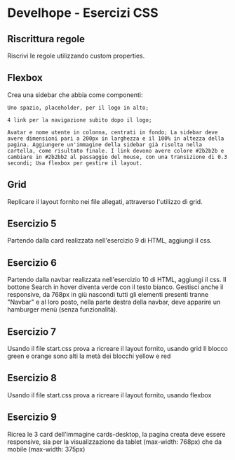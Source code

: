 # Develhope - Esercizi CSS

## Riscrittura regole

Riscrivi le regole utilizzando custom properties.

## Flexbox

Crea una sidebar che abbia come componenti:

    Uno spazio, placeholder, per il logo in alto;

    4 link per la navigazione subito dopo il logo;
    
    Avatar e nome utente in colonna, centrati in fondo; La sidebar deve avere dimensioni pari a 200px in larghezza e il 100% in altezza della pagina. Aggiungere un'immagine della sidebar già risolta nella cartella, come risultato finale. I link devono avere colore #2b2b2b e cambiare in #2b2bb2 al passaggio del mouse, con una transizione di 0.3 secondi; Usa flexbox per gestire il layout.

## Grid

Replicare il layout fornito nei file allegati, attraverso l'utilizzo di grid.

## Esercizio 5

Partendo dalla card realizzata nell'esercizio 9 di HTML, aggiungi il css.

## Esercizio 6

Partendo dalla navbar realizzata nell'esercizio 10 di HTML, aggiungi il css. Il bottone Search in hover diventa verde con il testo bianco. Gestisci anche il responsive, da 768px in giù nascondi tutti gli elementi presenti tranne "Navbar" e al loro posto, nella parte destra della navbar, deve apparire un hamburger menù (senza funzionalità).

## Esercizio 7

Usando il file start.css prova a ricreare il layout fornito, usando grid
Il blocco green e orange sono alti la metà dei blocchi yellow e red

## Esercizio 8

Usando il file start.css prova a ricreare il layout fornito, usando flexbox

## Esercizio 9 

Ricrea le 3 card dell'immagine cards-desktop, la pagina creata deve essere responsive, sia per la visualizzazione da tablet (max-width: 768px) che da mobile (max-width: 375px)